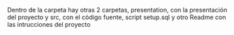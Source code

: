 Dentro de la carpeta hay otras 2 carpetas, presentation, con la presentación del proyecto y src, con el código fuente, script setup.sql y otro Readme con las intrucciones del proyecto
